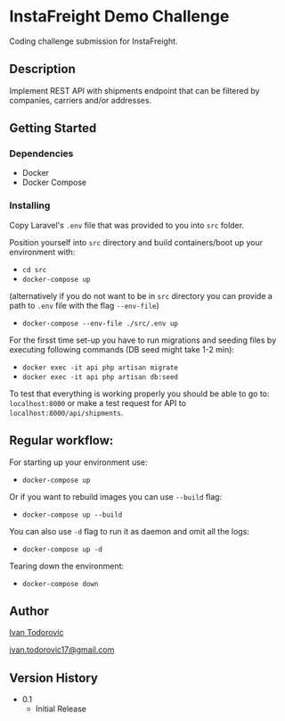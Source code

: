 # InstaFreight Demo Challenge

Coding challenge submission for InstaFreight.

## Description

Implement REST API with shipments endpoint that can be filtered by companies, carriers and/or addresses.

## Getting Started

### Dependencies

* Docker
* Docker Compose

### Installing
Copy Laravel's `.env` file that was provided to you into `src` folder.

Position yourself into `src` directory and build containers/boot up your environment with:

* `cd src`
* `docker-compose up`

(alternatively if you do not want to be in `src` directory you can provide a path to `.env` file with the flag `--env-file`)

* `docker-compose --env-file ./src/.env up`

For the firsst time set-up you have to run migrations and seeding files by executing following commands (DB seed might take 1-2 min):

* `docker exec -it api php artisan migrate`
* `docker exec -it api php artisan db:seed`

To test that everything is working properly you should be able to go to: `localhost:8000` or make a test request for API to `localhost:8000/api/shipments`.

## Regular workflow:
For starting up your environment use:
* `docker-compose up`

Or if you want to rebuild images you can use `--build` flag:
* `docker-compose up --build`

You can also use `-d` flag to run it as daemon and omit all the logs:
* `docker-compose up -d`

Tearing down the environment:
* `docker-compose down`

## Author

[Ivan Todorovic](https://github.com/itodor)

ivan.todorovic17@gmail.com

## Version History

* 0.1
    * Initial Release

